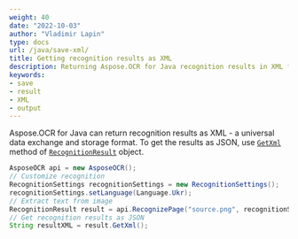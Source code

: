 ```yaml
---
weight: 40
date: "2022-10-03"
author: "Vladimir Lapin"
type: docs
url: /java/save-xml/
title: Getting recognition results as XML
description: Returning Aspose.OCR for Java recognition results in XML format.
keywords:
- save
- result
- XML
- output
---
```


Aspose.OCR for Java can return recognition results as XML - a universal data exchange and storage format. To get the results as JSON, use [`GetXml`](https://reference.aspose.com/ocr/java/com.aspose.ocr/RecognitionResult#GetXml--) method of [`RecognitionResult`](https://reference.aspose.com/ocr/java/com.aspose.ocr/RecognitionResult) object.

```java
AsposeOCR api = new AsposeOCR();
// Customize recognition
RecognitionSettings recognitionSettings = new RecognitionSettings();
recognitionSettings.setLanguage(Language.Ukr);
// Extract text from image
RecognitionResult result = api.RecognizePage("source.png", recognitionSettings);
// Get recognition results as JSON
String resultXML = result.GetXml();
```
